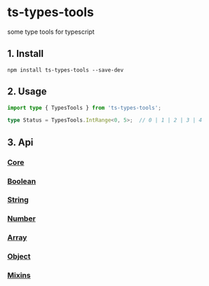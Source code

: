 # ts-types-tools
some type tools for typescript

## 1. Install

```shell
npm install ts-types-tools --save-dev
```

## 2. Usage

```typescript
import type { TypesTools } from 'ts-types-tools';
```

```typescript
type Status = TypesTools.IntRange<0, 5>;  // 0 | 1 | 2 | 3 | 4
```

## 3. Api

### [Core](./docs/en/core/index.md)

### [Boolean](./docs/en/boolean/index.md)

### [String](./docs/en/string/index.md)

### [Number](./docs/en/number/index.md)

### [Array](./docs/en/array/index.md)

### [Object](./docs/en/object/index.md)

### [Mixins](./docs/en/mixins/index.md)